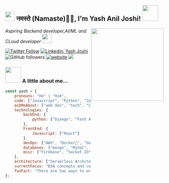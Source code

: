 <h2><img src="https://emojis.slackmojis.com/emojis/images/1531849430/4246/blob-sunglasses.gif?1531849430" width="30"/> नमस्ते (Namaste)🙏🏻, I'm Yash Anil Joshi! <img src="https://media.giphy.com/media/12oufCB0MyZ1Go/giphy.gif" width="50"></h2>
<img align='right' src="https://media.giphy.com/media/M9gbBd9nbDrOTu1Mqx/giphy.gif" width="230">
<p><em>Aspiring Backend developer,AI/ML and CLoud developer
</a><img src="https://media.giphy.com/media/WUlplcMpOCEmTGBtBW/giphy.gif" width="30"> 
</em></p>

[![Twitter Follow](https://img.shields.io/twitter/follow/18Yashjoshi?label=Follow)](https://twitter.com/intent/follow?screen_name=18Yashjoshi)
[![Linkedin: Yash Joshi](https://img.shields.io/badge/-yash-blue?style=flat-square&logo=Linkedin&logoColor=white&link=https://www.linkedin.com/in/yash-joshi-3444a420b/)](https://www.linkedin.com/in/yash-joshi-3444a420b/)
![GitHub followers](https://img.shields.io/github/followers/joshiyash05?label=Follow&style=social)
[![website](https://img.shields.io/badge/Website-46a2f1.svg?&style=flat-square&logo=Google-Chrome&logoColor=white&link=https://anmolsingh.me/)]([https://anmolsingh.me/](https://joshiyash05.github.io/portfolio/))
![](https://visitor-badge.glitch.me/badge?page_id=joshiyash05.joshiyash05)

### <img src="https://media.giphy.com/media/VgCDAzcKvsR6OM0uWg/giphy.gif" width="50"> A little about me...  

```javascript
const yash = {
    pronouns: "He" | "Him",
    code: ["Javascript", "Python", "Java", "C","C++"],
    askMeAbout: ["web dev", "tech", "Competative programming", "photography"],
    technologies: {
        backEnd: {
            python: ["Django", "Fast API", "REST APIs","Flask"],
        },
        FrontEnd: {
            Javascript: ["React"]
        },
        devOps: ["AWS", "Docker🐳", "Google cloud","IBM cloud", "Nginx"],
        databases: ["mongo", "MySql", "sqlite"],
        misc: ["Firebase", "Socket.IO", "selenium", "open-cv", "streamlit", "SuiteApp"]
    },
    architecture: ["Serverless Architecture", "Progressive web applications", "Single page applications"],
    currentFocus: "DSA concepts and competative programming ",
    funFact: "There are two ways to write error-free programs; only the third one works"
};
```


